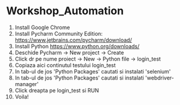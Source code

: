 # Workshop_Automation

1. Install Google Chrome </br>
2. Install Pycharm Community Edition: https://www.jetbrains.com/pycharm/download/ </br>
3. Install Python https://www.python.org/downloads/ </br>
4. Deschide Pycharm -> New project -> Create </br>
5. Click dr pe nume proiect -> New -> Python file -> login_test </br>
6. Copiaza aici continutul testului login_test </br>
7. In tab-ul de jos 'Python Packages' cautati si instalati 'selenium' </br>
8. In tab-ul de jos 'Python Packages' cautati si instalati 'webdriver-manager' </br>
9. Click dreapta pe login_test si RUN </br>
10. Voila! </br>
